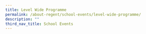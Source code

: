 ```yaml
---
title: Level Wide Programme
permalink: /about-regent/school-events/level-wide-programme/
description: ""
third_nav_title: School Events
---
```


